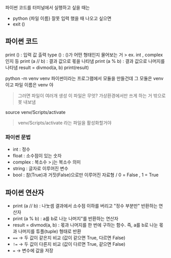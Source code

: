 파이썬 코드를 터미널에서 실행하고 싶을 때는
-  python {파일 이름}
잘못 입력 했을 때 나오고 싶으면
- exit ()

## 파이썬 코드
print () : 입력 값 출력
type () : ()가 어떤 형태인지 물어보는 거 > ex. int , complex 인지 등
print (a // b) : 결과 값으로 몫을 나타냄
print (a % b) : 결과 값으로 나머지를 나타냄 
result = divmod(a, b)
print(result)

python -m venv venv
파이썬이라는 프로그램에서 모듈을 만들건데 그 모듈은 venv이고 파일 이름은 venv 야
> 그러면 파일이 여러개 생성 
> 이 파일은 무엇? 가상환경에서만 쓰게 하는 거 밖으로 못 내보냄

 source venv/Scripts/activate
 > venv/Scripts/activate 라는 파일을 활성화할거야


### 파이썬 문법
- int : 정수
- float : 소수점이 있는 숫자
- complex : 복소수 > j는 복소수 의미
- string : 글자로 이루어진 변수
- bool : 참(True)과 거짓(False)으로만 이루어진 자료형 / 0 = False , 1 = True

## 파이썬 연산자
- print (a // b) : 나눗셈 결과에서 소수점 이하를 버리고 "정수 부분만" 반환하는 연산자
- print (a % b) : a를 b로 나눈 나머지"를 반환하는 연산자
- result = divmod(a, b) : 몫과 나머지를 한 번에 구하는 함수. 즉, a를 b로 나눈 몫과 나머지를 튜플(tuple) 형태로 반환
- `==` → 두 값이 같은지 비교 (값이 같으면 True, 다르면 False) 
- `!=` → 두 값이 다른지 비교 (값이 다르면 True, 같으면 False)
- `=` → 변수에 값을 저장

